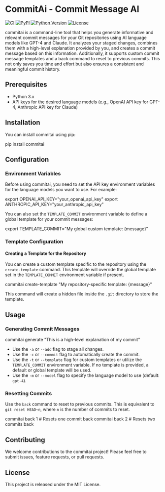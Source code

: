 # CommitAi - Commit Message AI

[![CI](https://github.com/lguibr/comai/workflows/CI/badge.svg)](https://github.com/lguibr/comai/actions)
[![PyPI](https://img.shields.io/pypi/v/comai.svg)](https://pypi.org/project/comai/)
[![Python Version](https://img.shields.io/pypi/pyversions/comai.svg)](https://pypi.org/project/comai/)
[![License](https://img.shields.io/pypi/l/comai.svg)](https://github.com/lguibr/comai/blob/main/LICENSE)

commitai is a command-line tool that helps you generate informative and relevant commit messages for your Git repositories using AI language models like GPT-4 and Claude. It analyzes your staged changes, combines them with a high-level explanation provided by you, and creates a commit message based on this information. Additionally, it supports custom commit message templates and a back command to reset to previous commits. This not only saves you time and effort but also ensures a consistent and meaningful commit history.

## Prerequisites

- Python 3.x
- API keys for the desired language models (e.g., OpenAI API key for GPT-4, Anthropic API key for Claude)

## Installation

You can install commitai using pip:

pip install commitai

## Configuration

### Environment Variables

Before using commitai, you need to set the API key environment variables for the language models you want to use. For example:

export OPENAI_API_KEY="your_openai_api_key"
export ANTHROPIC_API_KEY="your_anthropic_api_key"

You can also set the `TEMPLATE_COMMIT` environment variable to define a global template for your commit messages:

export TEMPLATE_COMMIT="My global custom template: {message}"

### Template Configuration

#### Creating a Template for the Repository

You can create a custom template specific to the repository using the `create-template` command. This template will override the global template set in the `TEMPLATE_COMMIT` environment variable if present.

commitai create-template "My repository-specific template: {message}"

This command will create a hidden file inside the `.git` directory to store the template.

## Usage

### Generating Commit Messages

commitai generate "This is a high-level explanation of my commit"

- Use the `-a` or `--add` flag to stage all changes.
- Use the `-c` or `--commit` flag to automatically create the commit.
- Use the `-t` or `--template` flag for custom templates or utilize the `TEMPLATE_COMMIT` environment variable. If no template is provided, a default or global template will be used.
- Use the `-m` or `--model` flag to specify the language model to use (default: `gpt-4`).

### Resetting Commits

Use the `back` command to reset to previous commits. This is equivalent to `git reset HEAD~n`, where `n` is the number of commits to reset.

commitai back 1 # Resets one commit back
commitai back 2 # Resets two commits back

## Contributing

We welcome contributions to the commitai project! Please feel free to submit issues, feature requests, or pull requests.

## License

This project is released under the MIT License.
